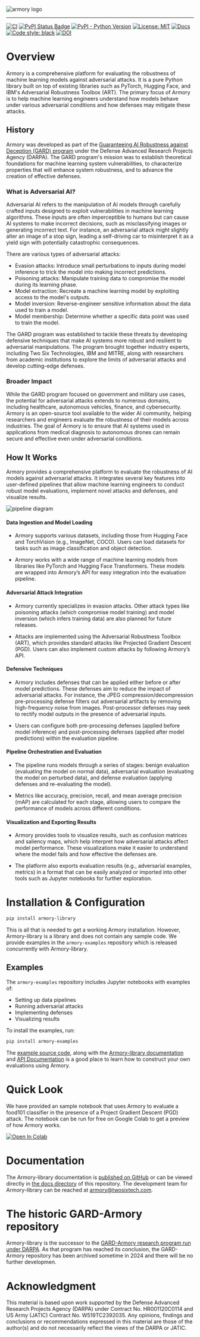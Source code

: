 ![armory logo](docs/assets/armory-logo.png)

---

[![CI][ci-badge]][ci-url]
[![PyPI Status Badge][pypi-badge]][pypi-url]
[![PyPI - Python Version][python-badge]][python-url]
[![License: MIT][license-badge]][license-url]
[![Docs][docs-badge]][docs-url]
[![Code style: black][style-badge]][style-url]
[![DOI](https://zenodo.org/badge/673882087.svg)](https://zenodo.org/doi/10.5281/zenodo.10041829)

# Overview

Armory is a comprehensive platform for evaluating the robustness of machine learning models against adversarial attacks. It is a pure Python library built on top of existing libraries such as PyTorch, Hugging Face, and IBM's Adversarial Robustness Toolbox (ART). The primary focus of Armory is to help machine learning engineers understand how models behave under various adversarial conditions and how defenses may mitigate these attacks. 

## History

Armory was developed as part of the [Guaranteeing AI Robustness against Deception (GARD) program][gardproject] under the Defense Advanced Research Projects Agency (DARPA). The GARD program's mission was to establish theoretical foundations for machine learning system vulnerabilities, to characterize properties that will enhance system robustness, and to advance the creation of effective defenses.

### What is Adversarial AI?

Adversarial AI refers to the manipulation of AI models through carefully crafted inputs designed to exploit vulnerabilities in machine learning algorithms. These inputs are often imperceptible to humans but can cause AI systems to make incorrect decisions, such as misclassifying images or generating incorrect text. For instance, an adversarial attack might slightly alter an image of a stop sign, leading a self-driving car to misinterpret it as a yield sign with potentially catastrophic consequences.

There are various types of adversarial attacks:

- Evasion attacks: Introduce small perturbations to inputs during model inference to trick the model into making incorrect predictions.
- Poisoning attacks: Manipulate training data to compromise the model during its learning phase.
- Model extraction: Recreate a machine learning model by exploiting access to the model's outputs.
- Model inversion: Reverse-engineer sensitive information about the data used to train a model.
- Model membership: Determine whether a specific data point was used to train the model.

The GARD program was established to tackle these threats by developing defensive techniques that make AI systems more robust and resilient to adversarial manipulations. The program brought together industry experts, including Two Six Technologies, IBM and MITRE, along with researchers from academic institutions to explore the limits of adversarial attacks and develop cutting-edge defenses.

### Broader Impact

While the GARD program focused on government and military use cases, the potential for adversarial attacks extends to numerous domains, including healthcare, autonomous vehicles, finance, and cybersecurity. Armory is an open-source tool available to the wider AI community, helping researchers and engineers evaluate the robustness of their models across industries. The goal of Armory is to ensure that AI systems used in applications from medical diagnosis to autonomous drones can remain secure and effective even under adversarial conditions.

## How It Works

Armory provides a comprehensive platform to evaluate the robustness of AI models against adversarial attacks. It integrates several key features into user-defined pipelines that allow machine learning engineers to conduct robust model evaluations, implement novel attacks and defenses, and visualize results.

![pipeline diagram](docs/assets/evasion-pipeline-diagram.png)

#### Data Ingestion and Model Loading

- Armory supports various datasets, including those from Hugging Face and TorchVision (e.g., ImageNet, COCO). Users can load datasets for tasks such as image classification and object detection.

- Armory works with a wide range of machine learning models from libraries like PyTorch and Hugging Face Transformers. These models are wrapped into Armory’s API for easy integration into the evaluation pipeline.

#### Adversarial Attack Integration

- Armory currently specializes in evasion attacks. Other attack types like poisoning attacks (which compromise model training) and model inversion (which infers training data) are also planned for future releases.

- Attacks are implemented using the Adversarial Robustness Toolbox (ART), which provides standard attacks like Projected Gradient Descent (PGD). Users can also implement custom attacks by following Armory’s API.

#### Defensive Techniques

- Armory includes defenses that can be applied either before or after model predictions. These defenses aim to reduce the impact of adversarial attacks. For instance, the JPEG compression/decompression pre-processing defense filters out adversarial artifacts by removing high-frequency noise from images. Post-processor defenses may seek to rectify model outputs in the presence of adversarial inputs.

- Users can configure both pre-processing defenses (applied before model inference) and post-processing defenses (applied after model predictions) within the evaluation pipeline.

#### Pipeline Orchestration and Evaluation

- The pipeline runs models through a series of stages: benign evaluation (evaluating the model on normal data), adversarial evaluation (evaluating the model on perturbed data), and defense evaluation (applying defenses and re-evaluating the model).

- Metrics like accuracy, precision, recall, and mean average precision (mAP) are calculated for each stage, allowing users to compare the performance of models across different conditions.

#### Visualization and Exporting Results

- Armory provides tools to visualize results, such as confusion matrices and saliency maps, which help interpret how adversarial attacks affect model performance. These visualizations make it easier to understand where the model fails and how effective the defenses are.

- The platform also exports evaluation results (e.g., adversarial examples, metrics) in a format that can be easily analyzed or imported into other tools such as Jupyter notebooks for further exploration.

# Installation & Configuration

```bash
pip install armory-library
```

This is all that is needed to get a working Armory installation. However, Armory-library
is a library and does not contain any sample code. We provide examples in the
`armory-examples` repository which is released concurrently with Armory-library.

## Examples

The `armory-examples` repository includes Jupyter notebooks with examples of:

- Setting up data pipelines
- Running adversarial attacks
- Implementing defenses
- Visualizing results

To install the examples, run:

```bash
pip install armory-examples
```

The [example source code][example-src], along with the [Armory-library
documentation](docs/index.md) and [API Documentation][docs-rtd] is a good place to learn how to construct your own
evaluations using Armory.

# Quick Look

We have provided an sample notebook that uses Armory to evaluate a food101 classifier
in the presence of a Project Gradient Descent (PGD) attack. The notebook can be run for free
on Google Colab to get a preview of how Armory works.

[![Open In Colab][colab-badge]][colab-url]

# Documentation

The Armory-library documentation is [published on GitHub][docs-url] or
can be viewed directly in [the docs directory](docs/index.md) of this repository.
The development team for Armory-library can be reached at <armory@twosixtech.com>.


# The historic GARD-Armory repository

Armory-library is the successor to the [GARD-Armory research program run under
DARPA][GARD-Armory]. As that program has reached its conclusion, the GARD-Armory
repository has been archived sometime in 2024 and there will be no further developmen.

# Acknowledgment

This material is based upon work supported by the Defense Advanced Research Projects
Agency (DARPA) under Contract No. HR001120C0114 and US Army (JATIC) Contract No.
W519TC2392035. Any opinions, findings and conclusions or recommendations expressed in
this material are those of the author(s) and do not necessarily reflect the views of the
DARPA or JATIC.



<!-- https://www.markdownguide.org/basic-syntax/#reference-style-links -->
[ci-badge]: https://github.com/twosixlabs/armory-library/actions/workflows/ci.yml/badge.svg
[ci-url]: https://github.com/twosixlabs/armory-library/actions/
[pypi-badge]: https://badge.fury.io/py/armory-library.svg
[pypi-url]: https://pypi.org/project/armory-library
[python-badge]: https://img.shields.io/pypi/pyversions/armory-library
[python-url]: https://pypi.org/project/armory-library
[license-badge]: https://img.shields.io/badge/License-MIT-yellow.svg
[license-url]: https://opensource.org/licenses/MIT
[docs-badge]: https://readthedocs.org/projects/armory/badge/
[docs-rtd]: https://armory-library.readthedocs.io/en/latest/
[docs-url]: https://twosixlabs.github.io/armory-library/
[style-badge]: https://img.shields.io/badge/code%20style-black-000000.svg
[style-url]: https://github.com/psf/black
[gardproject]: https://www.gardproject.org
[colab-badge]: https://colab.research.google.com/assets/colab-badge.svg
[colab-url]: https://colab.research.google.com/github/twosixlabs/armory-library/blob/master/examples/notebooks/image_classification_food101.ipynb
[example-src]: https://github.com/twosixlabs/armory-library/tree/master/examples/src/armory/examples
[GARD-Armory]: https://github.com/twosixlabs/armory
